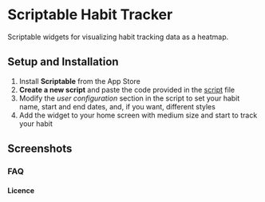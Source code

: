 # Scriptable Habit Tracker
Scriptable widgets for visualizing habit tracking data as a heatmap.

## Setup and Installation
1. Install **Scriptable** from the App Store
2. **Create a new script** and paste the code provided in the [script](script.js) file
3. Modify the _user configuration_ section in the script to set your habit name, start and end dates, and, if you want, different styles
4. Add the widget to your home screen with medium size and start to track your habit

## Screenshots

### FAQ

#### Licence
